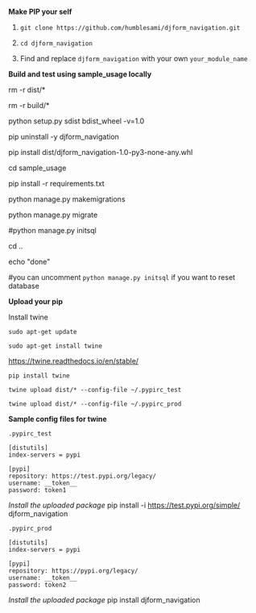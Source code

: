 **Make PIP your self**

1. `git clone https://github.com/humblesami/djform_navigation.git`
2. `cd djform_navigation`

3. Find and replace `djform_navigation` with your own `your_module_name`

**Build and test using sample_usage locally**

rm -r dist/*

rm -r build/*

python setup.py sdist bdist_wheel -v=1.0

pip uninstall -y djform_navigation

pip install dist/djform_navigation-1.0-py3-none-any.whl

cd sample_usage

pip install -r requirements.txt

python manage.py makemigrations

python manage.py migrate

#python manage.py initsql

cd ..

echo "done"

#you can uncomment `python manage.py initsql` if you want to reset database

**Upload your pip**

Install twine

`sudo apt-get update`

`sudo apt-get install twine`

https://twine.readthedocs.io/en/stable/

`pip install twine`

`twine upload dist/* --config-file ~/.pypirc_test`

`twine upload dist/* --config-file ~/.pypirc_prod`


**Sample config files for twine**

    .pypirc_test

    [distutils]
    index-servers = pypi

    [pypi]
    repository: https://test.pypi.org/legacy/
    username: __token__
    password: token1


*Install the uploaded package*
pip install -i https://test.pypi.org/simple/ djform_navigation


    .pypirc_prod

    [distutils]
    index-servers = pypi

    [pypi]
    repository: https://pypi.org/legacy/
    username: __token__
    password: token2

*Install the uploaded package*
pip install djform_navigation